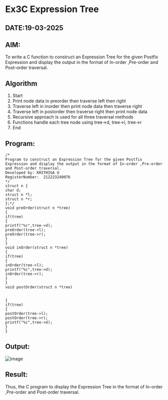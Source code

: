 # Ex3C Expression Tree
## DATE:19-03-2025
## AIM:
To write a C function to construct an Expression Tree for the given Postfix Expression and display the output in the format of In-order ,Pre-order and Post-order traversal.

## Algorithm
1. Start 
2. Print node data in preorder then traverse left then right 
3. Traverse left in inorder then print node data then traverse right 
4. Traverse left in postorder then traverse right then print node data 
5. Recursive approach is used for all three traversal methods 
6. Functions handle each tree node using tree->d, tree->l, tree->r 
7. End
## Program:
```
/*
Program to construct an Expression Tree for the given Postfix Expression and display the output in the format of In-order ,Pre-order and Post-order traversal.
Developed by: KRITHIGA U
RegisterNumber:  212223240076
*/
struct n { 
char d; 
struct n *l; 
struct n *r; 
};*/ 
void preOrder(struct n *tree) 
{ 
if(tree) 
{ 
printf("%c",tree->d); 
preOrder(tree->l); 
preOrder(tree->r); 
} 
} 
void inOrder(struct n *tree) 
{ 
if(tree) 
{ 
inOrder(tree->l); 
printf("%c",tree->d); 
inOrder(tree->r); 
} 
} 
void postOrder(struct n *tree) 
  
  
{ 
if(tree) 
{ 
postOrder(tree->l); 
postOrder(tree->r); 
printf("%c",tree->d); 
} 
} 
```

## Output:

![image](https://github.com/user-attachments/assets/2b816581-c938-473e-91e0-61b177364fdb)


## Result:
Thus, the C program to display the Expression Tree in the format of In-order ,Pre-order and Post-order traversal.
